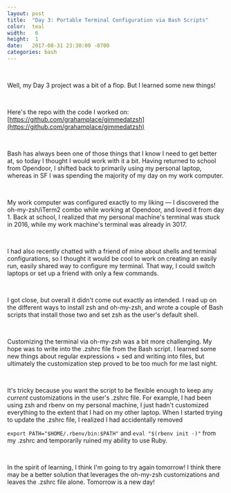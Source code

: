 ```yaml
---
layout: post
title:  "Day 3: Portable Terminal Configuration via Bash Scripts"
color:  teal
width:   6
height:  1
date:   2017-08-31 23:30:00 -0700
categories: bash
---
```


<br>

Well, my Day 3 project was a bit of a flop. But I learned some new things!

<br>

Here's the repo with the code I worked on:
[https://github.com/grahamplace/gimmedatzsh](https://github.com/grahamplace/gimmedatzsh)

<br>

Bash has always been one of those things that I know I need to get better at, so
  today I thought I would work with it a bit. Having returned to school from Opendoor,
  I shifted back to primarily using my personal laptop, whereas in SF I was spending the
  majority of my day on my work computer.

<br>

My work computer was configured exactly to my liking — I discovered the oh-my-zsh/iTerm2 combo
  while working at Opendoor, and loved it from day 1. Back at school, I
  realized that my personal machine's terminal was stuck in 2016, while my work machine's terminal was
  already in 3017.

<br>

I had also recently chatted with a friend of mine about shells and terminal configurations, so I thought it would be cool to work on creating an easily run, easily shared way to configure my terminal. That way, I could switch laptops or set up a friend with only a few commands.

<br>

I got close, but overall it didn't come out exactly as intended. I read up on the
  different ways to install zsh and oh-my-zsh, and wrote a couple of Bash scripts
  that install those two and set zsh as the user's default shell.

<br>

Customizing the terminal via oh-my-zsh was a bit more challenging. My hope was to
  write into the .zshrc file from the Bash script. I learned some new things about
  regular expressions + sed and writing into files, but ultimately the customization
  step proved to be too much for me last night.

<br>

It's tricky because you want the script to be flexible enough to keep any _current_
  customizations in the user's .zshrc file. For example, I had been using zsh and
  rbenv on my personal machine, I just hadn't customized everything to the extent
  that I had on my other laptop. When I started trying to update the .zshrc file,
  I realized I had accidentally removed

`export PATH="$HOME/.rbenv/bin:$PATH"` and `eval "$(rbenv init -)"` from my .zshrc
  and temporarily ruined my ability to use Ruby.

<br>

In the spirit of learning, I think I'm going to try again tomorrow! I think there
  may be a better solution that leverages the oh-my-zsh customizations and leaves
  the .zshrc file alone. Tomorrow is a new day! 
